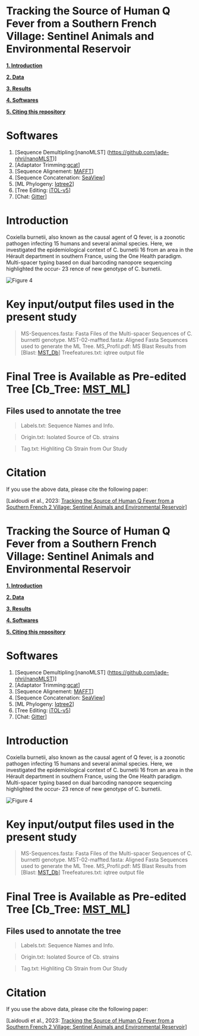 # Tracking the Source of Human Q Fever from a Southern French Village: Sentinel Animals and Environmental Reservoir


**[1. Introduction](#Introduction)**

**[2. Data](#Key-input-and-output-files-used-in-the-present-study)**

**[3. Results](#Final-Tree-Files-is-Available-as-Pre-edited-Trees)**

**[4. Softwares](#Softwares)**

**[5. Citing this repository](#Citation)**


# Softwares

1. [Sequence Demultipling:[nanoMLST] (https://github.com/jade-nhri/nanoMLST)]
2. [Adaptator Trimming:[qcat](https://github.com/nanoporetech/qcat)]
3. [Sequence Alignement: [MAFFT](https://github.com/GSLBiotech/mafft.git)]
4. [Sequence Concatenation: [SeaView](http://doua.prabi.fr/software/seaview)] 
5. [ML Phylogeny: [Iqtree2](https://github.com/iqtree/iqtree2.git)] 
6. [Tree Editing: [iTOL-v5](https://github.com/iBiology/iTOL.git)]
7. [Chat: [Gitter](https://matrix.to/#/#Pipline:matrix.org)]

# Introduction
Coxiella burnetii, also known as the causal agent of Q fever, is a zoonotic pathogen infecting 15 humans and several animal species. Here, we investigated the epidemiological context of C. burnetii 16 from an area in the Hérault department in southern France, using the One Health paradigm. Multi-spacer typing based on dual barcoding nanopore sequencing highlighted the occur- 23 rence of new genotype of C. burnetii.

![Figure 4]()



# Key input/output files used in the present study

> MS-Sequences.fasta: Fasta Files of the Multi-spacer Sequences of C. burnetti genotype.
> MST-02-maffted.fasta: Aligned Fasta Sequences used to generate the ML Tree.
> MS_Profil.pdf: MS Blast Results from [Blast: [MST_Db](https://ifr48.timone.univ-mrs.fr/mst/coxiella_burnetii/)]
> Treefeatures.txt: iqtree output file

# Final Tree is Available as Pre-edited Tree [Cb_Tree: [MST_ML](https://itol.embl.de/tree/461936417751261677550856)]

## Files used to annotate the tree

> Labels.txt: Sequence Names and Info.

> Origin.txt: Isolated Source of Cb. strains

> Tag.txt: Highliting Cb Strain from Our Study


# Citation
If you use the above data, please cite the following paper:

[Laidoudi et al., 2023: [Tracking the Source of Human Q Fever from a Southern French 2
Village: Sentinel Animals and Environmental Reservoir](https://doi.org/10.3390/xxxxx)]
# Tracking the Source of Human Q Fever from a Southern French Village: Sentinel Animals and Environmental Reservoir


**[1. Introduction](#Introduction)**

**[2. Data](#Key-input-and-output-files-used-in-the-present-study)**

**[3. Results](#Final-Tree-Files-is-Available-as-Pre-edited-Trees)**

**[4. Softwares](#Softwares)**

**[5. Citing this repository](#Citation)**


# Softwares

1. [Sequence Demultipling:[nanoMLST] (https://github.com/jade-nhri/nanoMLST)]
2. [Adaptator Trimming:[qcat](https://github.com/nanoporetech/qcat)]
3. [Sequence Alignement: [MAFFT](https://github.com/GSLBiotech/mafft.git)]
4. [Sequence Concatenation: [SeaView](http://doua.prabi.fr/software/seaview)] 
5. [ML Phylogeny: [Iqtree2](https://github.com/iqtree/iqtree2.git)] 
6. [Tree Editing: [iTOL-v5](https://github.com/iBiology/iTOL.git)]
7. [Chat: [Gitter](https://matrix.to/#/#Pipline:matrix.org)]

# Introduction
Coxiella burnetii, also known as the causal agent of Q fever, is a zoonotic pathogen infecting 15 humans and several animal species. Here, we investigated the epidemiological context of C. burnetii 16 from an area in the Hérault department in southern France, using the One Health paradigm. Multi-spacer typing based on dual barcoding nanopore sequencing highlighted the occur- 23 rence of new genotype of C. burnetii.

![Figure 4]()



# Key input/output files used in the present study

> MS-Sequences.fasta: Fasta Files of the Multi-spacer Sequences of C. burnetti genotype.
> MST-02-maffted.fasta: Aligned Fasta Sequences used to generate the ML Tree.
> MS_Profil.pdf: MS Blast Results from [Blast: [MST_Db](https://ifr48.timone.univ-mrs.fr/mst/coxiella_burnetii/)]
> Treefeatures.txt: iqtree output file

# Final Tree is Available as Pre-edited Tree [Cb_Tree: [MST_ML](https://itol.embl.de/tree/461936417751261677550856)]

## Files used to annotate the tree

> Labels.txt: Sequence Names and Info.

> Origin.txt: Isolated Source of Cb. strains

> Tag.txt: Highliting Cb Strain from Our Study


# Citation
If you use the above data, please cite the following paper:

[Laidoudi et al., 2023: [Tracking the Source of Human Q Fever from a Southern French 2
Village: Sentinel Animals and Environmental Reservoir](https://doi.org/10.3390/xxxxx)]
